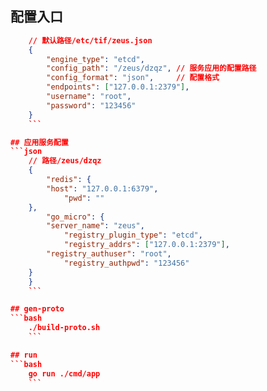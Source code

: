 ## 配置入口
```json
	// 默认路径/etc/tif/zeus.json
	{
		"engine_type": "etcd",
		"config_path": "/zeus/dzqz", // 服务应用的配置路径
		"config_format": "json",     // 配置格式
		"endpoints": ["127.0.0.1:2379"],
		"username": "root",
		"password": "123456"
	}
	```

## 应用服务配置
```json
	// 路径/zeus/dzqz
	{
		"redis": {
		"host": "127.0.0.1:6379",
			"pwd": ""
	},
		"go_micro": {
		"server_name": "zeus",
			"registry_plugin_type": "etcd",
			"registry_addrs": ["127.0.0.1:2379"],
		"registry_authuser": "root",
			"registry_authpwd": "123456"
	}
	}
	```

## gen-proto
```bash
	./build-proto.sh
	```

## run
```bash
	go run ./cmd/app
	```
